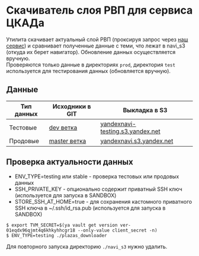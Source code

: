 # Скачиватель слоя РВП для сервиса ЦКАДа

Утилита скачивает актуальный слой РВП (проксируя запрос через [наш сервис](https://a.yandex-team.ru/arc/trunk/arcadia/maps/automotive/tollroads)) и сравнивает полученные данные с теми, что лежат в navi_s3 (откуда их берет навигатор).
Обновление данных осуществляется вручную.  
Проверяются только данные в директориях `prod`, директория `test` используется для тестирования данных (обновляется вручную).  

## Данные
| Тип данных | Исходники в GIT | Выкладка в S3 |
| ---- | ---- | --- |
| Тестовые | [dev ветка](https://bb.yandex-team.ru/projects/NAVI/repos/navi_s3/browse?at=refs%2Fheads%2Fdev) | [yandexnavi-testing.s3.yandex.net](https://yandexnavi-testing.s3.yandex.net/toll_road_checkpoints/prod/toll_road_checkpoints.json) |
| Продовые | [master ветка](https://bb.yandex-team.ru/projects/NAVI/repos/navi_s3/browse) | [yandexnavi.s3.yandex.net](https://yandexnavi.s3.yandex.net/toll_road_checkpoints/prod/toll_road_checkpoints.json) |

## Проверка актуальности данных 

 * ENV_TYPE=testing или stable - проверка тестовых или продовых данных  
 * SSH_PRIVATE_KEY - опционально содержит приватный SSH ключ (используется для запуска в SANDBOX)  
 * STORE_SSH_AT_HOME=true - для сохранения кастомного приватного SSH ключа в ~/.ssh/id_rsa.pub (используется для запуска в SANDBOX)  


```
$ export TVM_SECRET=$(ya vault get version ver-01eqdx96qjmt4q6khkyhhcgr18 --only-value client_secret -n)
$ ENV_TYPE=testing ./plazas_downloader
```

Для повторного запуска директорию `./navi_s3` нужно удалить.
